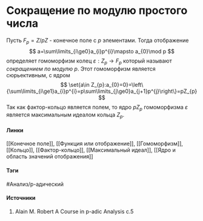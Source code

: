 # Сокращение по модулю простого числа
Пусть $F_{p}=Z\big/pZ$ - конечное поле с $p$ элементами. Тогда отображение 
$$
a=\sum\limits_{i\ge0}a_{i}p^{i}\mapsto a_{0}\mod p
$$
определяет гомоморфизм колец $\varepsilon:Z_{p}\to F_{p}$ который называют *сокращением по модулю $p$*. Этот гомоморфизм является сюрьективным, с ядром
$$
\set{a\in Z_{p}:a_{0}=0}=\left\{\sum\limits_{i\ge1}a_{i}p^{i}=p\sum\limits_{j\ge0}a_{j+1}p^{j}\right\}=pZ_{p}
$$
Так как фактор-кольцо является полем, то ядро $pZ_{p}$ гомоморфизма $\varepsilon$ является максимальным идеалом кольца $Z_{p}$.
#### Линки
 [[Конечное поле]],
 [[Функция или отображение]],
 [[Гомоморфизм]],
 [[Кольцо]],
 [[Фактор-кольцо]],
 [[Максимальный идеал]],
 [[Ядро и область значений отображения]]
#### Тэги
 #Анализ/p-адический 
#### Источники
1. Alain M. Robert A Course in p-adic Analysis c.5